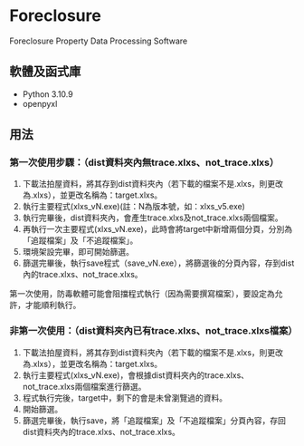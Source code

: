 # Foreclosure
Foreclosure Property Data Processing Software

## 軟體及函式庫
-  Python 3.10.9
-  openpyxl

## 用法
### **第一次使用步驟：（dist資料夾內無trace.xlxs、not_trace.xlxs）**
1. 下載法拍屋資料，將其存到dist資料夾內（若下載的檔案不是.xlxs，則更改為.xlxs），並更改名稱為：target.xlxs。
2. 執行主要程式(xlxs_vN.exe)(註：N為版本號，如：xlxs_v5.exe)
3. 執行完畢後，dist資料夾內，會產生trace.xlxs及not_trace.xlxs兩個檔案。
4. 再執行一次主要程式(xlxs_vN.exe)，此時會將target中新增兩個分頁，分別為「追蹤檔案」及「不追蹤檔案」。
5. 環境架設完畢，即可開始篩選。
6. 篩選完畢後，執行save程式（save_vN.exe），將篩選後的分頁內容，存到dist內的trace.xlxs、not_trace.xlxs。

第一次使用，防毒軟體可能會阻擋程式執行（因為需要撰寫檔案），要設定為允許，才能順利執行。


### **非第一次使用：（dist資料夾內已有trace.xlxs、not_trace.xlxs檔案）**
1. 下載法拍屋資料，將其存到dist資料夾內（若下載的檔案不是.xlxs，則更改為.xlxs），並更改名稱為：target.xlxs。
2.  執行主要程式(xlxs_vN.exe)，會根據dist資料夾內的trace.xlxs、not_trace.xlxs兩個檔案進行篩選。
3.  程式執行完後，target中，剩下的會是未曾瀏覽過的資料。
4.  開始篩選。
5.  篩選完畢後，執行save，將「追蹤檔案」及「不追蹤檔案」分頁內容，存回dist資料夾內的trace.xlxs、not_trace.xlxs。

